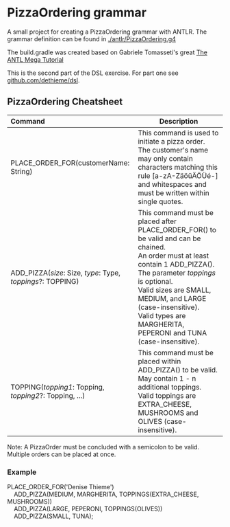 # PizzaOrdering grammar

A small project for creating a PizzaOrdering grammar with ANTLR.
The grammar definition can be found in [./antlr/PizzaOrdering.g4](src/main/antlr/PizzaOrdering.g4)

The build.gradle was created based on Gabriele Tomasseti's great [The ANTL Mega Tutorial](https://tomassetti.me/antlr-mega-tutorial/)

This is the second part of the DSL exercise.
For part one see [github.com/dethieme/dsl](https://github.com/dethieme/dsl).

## PizzaOrdering Cheatsheet

| Command                                                     | Description                                                                                                                                                                                                                                                                                                            |
|:------------------------------------------------------------|------------------------------------------------------------------------------------------------------------------------------------------------------------------------------------------------------------------------------------------------------------------------------------------------------------------------| 
| PLACE_ORDER_FOR(customerName: String)                       | This command is used to initiate a pizza order.<br/>The customer's name may only contain characters matching this rule [a-zA-ZäöüÄÖÜé-] and whitespaces and must be written within single quotes.                                                                                                                      | 
| ADD_PIZZA(*size*: Size, *type*: Type, *toppings*?: TOPPING) | This command must be placed after PLACE_ORDER_FOR() to be valid and can be chained.<br/>An order must at least contain 1 ADD_PIZZA().<br/>The parameter *toppings* is optional.<br/>Valid sizes are SMALL, MEDIUM, and LARGE (case-insensitive).<br/>Valid types are MARGHERITA, PEPERONI and TUNA (case-insensitive). | 
| TOPPING(*topping1*: Topping, *topping2*?: Topping, ...)     | This command must be placed within ADD_PIZZA() to be valid. May contain 1 - n additional toppings.<br/>Valid toppings are EXTRA_CHEESE, MUSHROOMS and OLIVES (case-insensitive).                                                                                                                                       |

Note: A PizzaOrder must be concluded with a semicolon to be valid. Multiple orders can be placed at once.

### Example

PLACE_ORDER_FOR('Denise Thieme')<br/>
&nbsp;&nbsp;&nbsp;&nbsp;ADD_PIZZA(MEDIUM, MARGHERITA, TOPPINGS(EXTRA_CHEESE, MUSHROOMS))<br/>
&nbsp;&nbsp;&nbsp;&nbsp;ADD_PIZZA(LARGE, PEPERONI, TOPPINGS(OLIVES))<br/>
&nbsp;&nbsp;&nbsp;&nbsp;ADD_PIZZA(SMALL, TUNA);